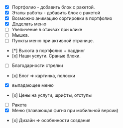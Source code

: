 * [x] Портфолио - добавить блок с ракетой.
* [x] Этапы работы - добавить блок с ракетой
* [x] Возможно анимацию сортировки в портфолио
* [x] Доделать меню
* [ ] Увеличение в отзывах при клике
* [ ] Мышка.
* [ ] Пункты меню при активной странице.
* [*] Высота в портфолио + паддинг
* [х] Наши услуги. Сраные блоки.
* [ ] Благодарности стрелки
* [х] Блог => картинка, полоски
* [x] выпадающее меню
* [х] Цены на услуги, шрифты, отступы
* [ ] Ракета
* [x] Меню (плавающая фигня при мобильной версии)
* [х] Дизайн => особенности создания
